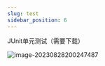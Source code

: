 ```yaml
---
slug: test
sidebar_position: 6
---
```


JUnit单元测试（需要下载）

![image-20230828200247487](https://happlay-docs.oss-cn-beijing.aliyuncs.com/docs/image-20230828200247487.png)
